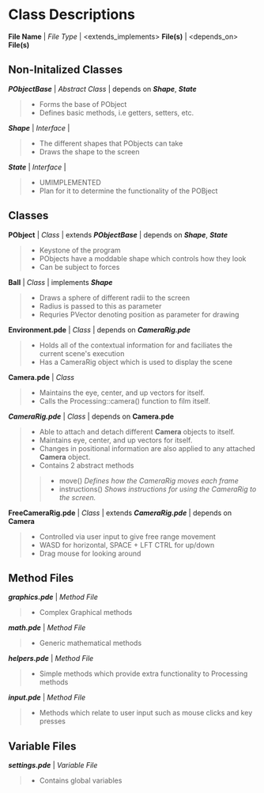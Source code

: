 # Class Descriptions

__File Name__ | _File Type_ | <extends_implements> __File(s)__ | <depends_on> __File(s)__

## Non-Initalized Classes

*__PObjectBase__* | _Abstract Class_ | depends on *__Shape__*, *__State__*
  
  > * Forms the base of PObject
  > * Defines basic methods, i.e getters, setters, etc.

*__Shape__* | _Interface_ | 

  > * The different shapes that PObjects can take
  > * Draws the shape to the screen

*__State__* | _Interface_ |

  > * UMIMPLEMENTED
  > * Plan for it to determine the functionality of the POBject

## Classes

__PObject__ | _Class_ | extends *__PObjectBase__* | depends on *__Shape__*, *__State__*

  > * Keystone of the program
  > * PObjects have a moddable shape which controls how they look
  > * Can be subject to forces

__Ball__ | _Class_ | implements *__Shape__*

  > * Draws a sphere of different radii to the screen
  > * Radius is passed to this as parameter
  > * Requries PVector denoting position as parameter for drawing

__Environment.pde__ | _Class_ | depends on *__CameraRig.pde__*

  > * Holds all of the contextual information for and faciliates the current scene's execution
  > * Has a CameraRig object which is used to display the scene

__Camera.pde__ | _Class_

  > * Maintains the eye, center, and up vectors for itself.
  > * Calls the Processing::camera() function to film itself.

*__CameraRig.pde__* | _Class_ | depends on __Camera.pde__

  > * Able to attach and detach different __Camera__ objects to itself.
  > * Maintains eye, center, and up vectors for itself.
  > * Changes in positional information are also applied to any attached __Camera__ object.
  > * Contains 2 abstract methods
  >> * move() _Defines how the CameraRig moves each frame_
  >> * instructions() _Shows instructions for using the CameraRig to the screen._

__FreeCameraRig.pde__ | _Class_ | extends *__CameraRig.pde__* | depends on __Camera__ 

  > * Controlled via user input to give free range movement
  > * WASD for horizontal, SPACE + LFT CTRL for up/down
  > * Drag mouse for looking around
  
## Method Files

*__graphics.pde__* | _Method File_

  > * Complex Graphical methods

*__math.pde__* | _Method File_

  > * Generic mathematical methods

*__helpers.pde__* | _Method File_
  
  > * Simple methods which provide extra functionality to Processing methods


*__input.pde__* | _Method File_
  
  > * Methods which relate to user input such as mouse clicks and key presses

## Variable Files

*__settings.pde__* | _Variable File_

  > * Contains global variables
